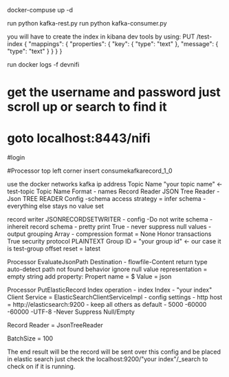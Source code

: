 docker-compuse up -d

run python kafka-rest.py
run python kafka-consumer.py

you will have to create the index in kibana dev tools by using:
PUT /test-index
{
  "mappings": {
    "properties": {
      "key": {
        "type": "text"
      },
      "message": {
        "type": "text"
      }
    }
  }
}

run docker logs -f devnifi
# get the username and password just scroll up or search to find it

# goto localhost:8443/nifi
#login

#Processor top left corner
insert consumekafkarecord_1_0

use the docker networks kafka ip address
Topic Name "your topic name" <- test-topic
Topic Name Format - names
Record Reader JSON Tree Reader
        -Json TREE READER Config
            -schema access strategy = infer schema
            - everything else stays no value set

record writer JSONRECORDSETWRITER
        - config
                -Do not write schema
                - inhereit record schema
                - pretty print True 
                - never suppress null values
                - output grouping Array
                - compression format = None
Honor transactions True
security protocol PLAINTEXT
Group ID = "your group id" <- our case it is test-group
offset reset = latest


Processor EvaluateJsonPath
Destination - flowfile-Content
return type auto-detect
path not found behavior ignore
null value representation = empty string
add property: Propert name = $ Value = json

Processor PutElasticRecord
Index operation - index
Index - "your index"
Client Service = ElasticSearchClientServiceImpl
    - config settings 
        - http host = http://elasticsearch:9200
        - keep all others as default
        - 5000
        -60000
        -60000
        -UTF-8
        -Never Suppress Null/Empty

Record Reader = JsonTreeReader

BatchSize = 100

The end result will be the record will be sent over this config 
and be placed in elastic search just check the localhost:9200/"your index"/_search
to check on if it is running.
